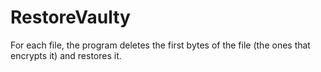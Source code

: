 # RestoreVaulty
For each file, the program deletes the first bytes of the file (the ones that encrypts it) and restores it.
